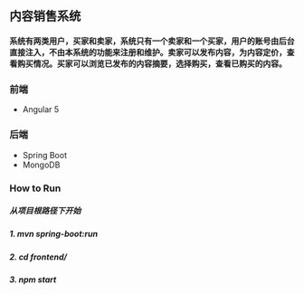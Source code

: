 ## 内容销售系统

#### 系统有两类用户，买家和卖家，系统只有一个卖家和一个买家，用户的账号由后台直接注入，不由本系统的功能来注册和维护。卖家可以发布内容，为内容定价，查看购买情况。买家可以浏览已发布的内容摘要，选择购买，查看已购买的内容。

### 前端
+ Angular 5

### 后端
+ Spring Boot
+ MongoDB

### How to Run
##### 从项目根路径下开始
##### 1. mvn spring-boot:run
##### 2. cd frontend/
##### 3. npm start